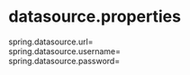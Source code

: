 # datasource.properties
spring.datasource.url=    
spring.datasource.username=     
spring.datasource.password=  